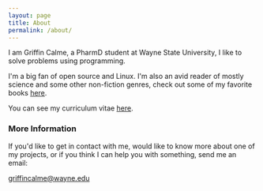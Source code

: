 ```yaml
---
layout: page
title: About
permalink: /about/
---
```


I am Griffin Calme, a PharmD student at Wayne State University,
I like to solve problems using programming.

I'm a big fan of open source and Linux.
I'm also an avid reader of mostly science and some other non-fiction
genres, check out some of my favorite books 
[here](https://www.goodreads.com/review/list/59024006?shelf=read).

You can see my curriculum vitae [here](https://griffincalme.github.io/GriffinCV.pdf).


### More Information

If you'd like to get in contact with me, would like to know more about
one of my projects, or if you think I can help you with something,
send me an email:

[griffincalme@wayne.edu](mailto:griffincalme@wayne.edu)
